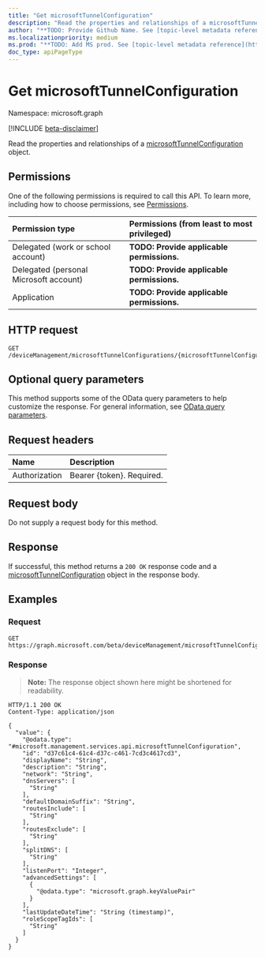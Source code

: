 ```yaml
---
title: "Get microsoftTunnelConfiguration"
description: "Read the properties and relationships of a microsoftTunnelConfiguration object."
author: "**TODO: Provide Github Name. See [topic-level metadata reference](https://msgo.azurewebsites.net/add/document/guidelines/metadata.html#topic-level-metadata)**"
ms.localizationpriority: medium
ms.prod: "**TODO: Add MS prod. See [topic-level metadata reference](https://msgo.azurewebsites.net/add/document/guidelines/metadata.html#topic-level-metadata)**"
doc_type: apiPageType
---
```


# Get microsoftTunnelConfiguration
Namespace: microsoft.graph

[!INCLUDE [beta-disclaimer](../../includes/beta-disclaimer.md)]

Read the properties and relationships of a [microsoftTunnelConfiguration](../resources/intune-microsofttunnelconfiguration.md) object.

## Permissions
One of the following permissions is required to call this API. To learn more, including how to choose permissions, see [Permissions](/graph/permissions-reference).

|Permission type|Permissions (from least to most privileged)|
|:---|:---|
|Delegated (work or school account)|**TODO: Provide applicable permissions.**|
|Delegated (personal Microsoft account)|**TODO: Provide applicable permissions.**|
|Application|**TODO: Provide applicable permissions.**|

## HTTP request

<!-- {
  "blockType": "ignored"
}
-->
``` http
GET /deviceManagement/microsoftTunnelConfigurations/{microsoftTunnelConfigurationId}
```

## Optional query parameters
This method supports some of the OData query parameters to help customize the response. For general information, see [OData query parameters](/graph/query-parameters).

## Request headers
|Name|Description|
|:---|:---|
|Authorization|Bearer {token}. Required.|

## Request body
Do not supply a request body for this method.

## Response

If successful, this method returns a `200 OK` response code and a [microsoftTunnelConfiguration](../resources/intune-microsofttunnelconfiguration.md) object in the response body.

## Examples

### Request
<!-- {
  "blockType": "request",
  "name": "get_microsofttunnelconfiguration"
}
-->
``` http
GET https://graph.microsoft.com/beta/deviceManagement/microsoftTunnelConfigurations/{microsoftTunnelConfigurationId}
```


### Response
>**Note:** The response object shown here might be shortened for readability.
<!-- {
  "blockType": "response",
  "truncated": true,
  "@odata.type": "microsoft.management.services.api.microsoftTunnelConfiguration"
}
-->
``` http
HTTP/1.1 200 OK
Content-Type: application/json

{
  "value": {
    "@odata.type": "#microsoft.management.services.api.microsoftTunnelConfiguration",
    "id": "d37c61c4-61c4-d37c-c461-7cd3c4617cd3",
    "displayName": "String",
    "description": "String",
    "network": "String",
    "dnsServers": [
      "String"
    ],
    "defaultDomainSuffix": "String",
    "routesInclude": [
      "String"
    ],
    "routesExclude": [
      "String"
    ],
    "splitDNS": [
      "String"
    ],
    "listenPort": "Integer",
    "advancedSettings": [
      {
        "@odata.type": "microsoft.graph.keyValuePair"
      }
    ],
    "lastUpdateDateTime": "String (timestamp)",
    "roleScopeTagIds": [
      "String"
    ]
  }
}
```

